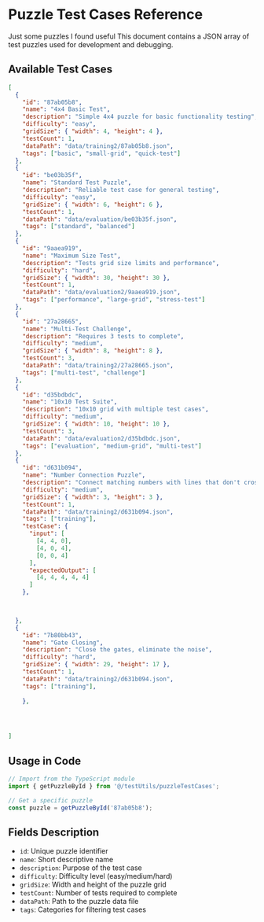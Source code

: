 # Puzzle Test Cases Reference
Just some puzzles I found useful
This document contains a JSON array of test puzzles used for development and debugging.

## Available Test Cases

```json
[
  {
    "id": "87ab05b8",
    "name": "4x4 Basic Test",
    "description": "Simple 4x4 puzzle for basic functionality testing",
    "difficulty": "easy",
    "gridSize": { "width": 4, "height": 4 },
    "testCount": 1,
    "dataPath": "data/training2/87ab05b8.json",
    "tags": ["basic", "small-grid", "quick-test"]
  },
  {
    "id": "be03b35f",
    "name": "Standard Test Puzzle",
    "description": "Reliable test case for general testing",
    "difficulty": "easy",
    "gridSize": { "width": 6, "height": 6 },
    "testCount": 1,
    "dataPath": "data/evaluation/be03b35f.json",
    "tags": ["standard", "balanced"]
  },
  {
    "id": "9aaea919",
    "name": "Maximum Size Test",
    "description": "Tests grid size limits and performance",
    "difficulty": "hard",
    "gridSize": { "width": 30, "height": 30 },
    "testCount": 1,
    "dataPath": "data/evaluation2/9aaea919.json",
    "tags": ["performance", "large-grid", "stress-test"]
  },
  {
    "id": "27a28665",
    "name": "Multi-Test Challenge",
    "description": "Requires 3 tests to complete",
    "difficulty": "medium",
    "gridSize": { "width": 8, "height": 8 },
    "testCount": 3,
    "dataPath": "data/training2/27a28665.json",
    "tags": ["multi-test", "challenge"]
  },
  {
    "id": "d35bdbdc",
    "name": "10x10 Test Suite",
    "description": "10x10 grid with multiple test cases",
    "difficulty": "medium",
    "gridSize": { "width": 10, "height": 10 },
    "testCount": 3,
    "dataPath": "data/evaluation2/d35bdbdc.json",
    "tags": ["evaluation", "medium-grid", "multi-test"]
  },
  {
    "id": "d631b094",
    "name": "Number Connection Puzzle",
    "description": "Connect matching numbers with lines that don't cross",
    "difficulty": "medium",
    "gridSize": { "width": 3, "height": 3 },
    "testCount": 1,
    "dataPath": "data/training2/d631b094.json",
    "tags": ["training"],
    "testCase": {
      "input": [
        [4, 4, 0],
        [4, 0, 4],
        [0, 0, 4]
      ],
      "expectedOutput": [
        [4, 4, 4, 4, 4]
      ]
    },

  

  },
  {
    "id": "7b80bb43",
    "name": "Gate Closing",
    "description": "Close the gates, eliminate the noise",
    "difficulty": "hard",
    "gridSize": { "width": 29, "height": 17 },
    "testCount": 1,
    "dataPath": "data/training2/d631b094.json",
    "tags": ["training"],
    
    },

  


]
```

## Usage in Code

```typescript
// Import from the TypeScript module
import { getPuzzleById } from '@/testUtils/puzzleTestCases';

// Get a specific puzzle
const puzzle = getPuzzleById('87ab05b8');
```

## Fields Description

- `id`: Unique puzzle identifier
- `name`: Short descriptive name
- `description`: Purpose of the test case
- `difficulty`: Difficulty level (easy/medium/hard)
- `gridSize`: Width and height of the puzzle grid
- `testCount`: Number of tests required to complete
- `dataPath`: Path to the puzzle data file
- `tags`: Categories for filtering test cases
